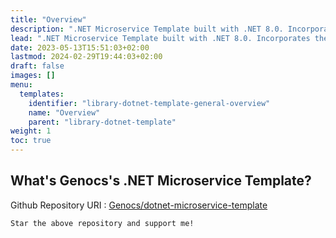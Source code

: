 ```yaml
---
title: "Overview"
description: ".NET Microservice Template built with .NET 8.0. Incorporates the most essential Packages your projects will ever need. Follows Clean Architecture Principles."
lead: ".NET Microservice Template built with .NET 8.0. Incorporates the most essential Packages your projects will ever need. Follows Clean Architecture Principles."
date: 2023-05-13T15:51:03+02:00
lastmod: 2024-02-29T19:44:03+02:00
draft: false
images: []
menu:
  templates:
    identifier: "library-dotnet-template-general-overview"
    name: "Overview"
    parent: "library-dotnet-template"
weight: 1
toc: true
---
```


## What's Genocs's .NET Microservice Template?

Github Repository URI : [Genocs/dotnet-microservice-template](https://github.com/Genocs/microservice-template)

`Star the above repository and support me!`
